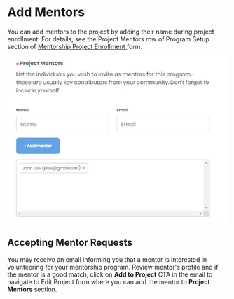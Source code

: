 # Add Mentors

You can add mentors to the project by adding their name during project enrollment. For details, see the Project Mentors row of Program Setup section of [Mentorship Project Enrollment ](enroll-your-program/mentorship-project-enrollment-form.md#MentorshipProjectApplication-ProgramSetup)form.

![](../../.gitbook/assets/7418771.jpg)

## Accepting Mentor Requests <a href="#inviteandacceptmentors-acceptingmentors" id="inviteandacceptmentors-acceptingmentors"></a>

You may receive an email informing you that a mentor is interested in volunteering for your mentorship program. Review mentor's profile and if the mentor is a good match, click on **Add to Project** CTA in the email to navigate to Edit Project form where you can add the mentor to **Project Mentors** section.
